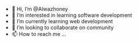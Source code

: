 - 👋 Hi, I’m @Alwazhoney
- 👀 I’m interested in learning software development
- 🌱 I’m currently learning web development
- 💞️ I’m looking to collaborate on community
- 📫 How to reach me ...

<!---
Alwazhoney/Alwazhoney is a ✨ special ✨ repository because its `README.md` (this file) appears on your GitHub profile.
You can click the Preview link to take a look at your changes.
--->

